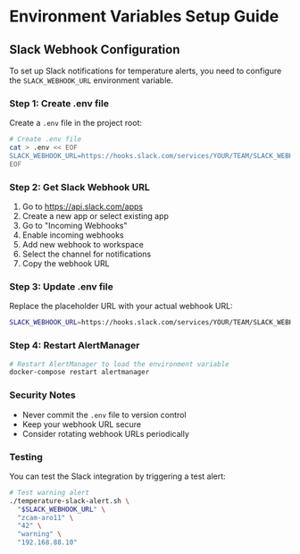 # Environment Variables Setup Guide

## Slack Webhook Configuration

To set up Slack notifications for temperature alerts, you need to configure the `SLACK_WEBHOOK_URL` environment variable.

### Step 1: Create .env file

Create a `.env` file in the project root:

```bash
# Create .env file
cat > .env << EOF
SLACK_WEBHOOK_URL=https://hooks.slack.com/services/YOUR/TEAM/SLACK_WEBHOOK_URL
EOF
```

### Step 2: Get Slack Webhook URL

1. Go to https://api.slack.com/apps
2. Create a new app or select existing app
3. Go to "Incoming Webhooks"
4. Enable incoming webhooks
5. Add new webhook to workspace
6. Select the channel for notifications
7. Copy the webhook URL

### Step 3: Update .env file

Replace the placeholder URL with your actual webhook URL:

```bash
SLACK_WEBHOOK_URL=https://hooks.slack.com/services/YOUR/TEAM/SLACK_WEBHOOK_URL
```

### Step 4: Restart AlertManager

```bash
# Restart AlertManager to load the environment variable
docker-compose restart alertmanager
```

### Security Notes

- Never commit the `.env` file to version control
- Keep your webhook URL secure
- Consider rotating webhook URLs periodically

### Testing

You can test the Slack integration by triggering a test alert:

```bash
# Test warning alert
./temperature-slack-alert.sh \
  "$SLACK_WEBHOOK_URL" \
  "zcam-aro11" \
  "42" \
  "warning" \
  "192.168.88.10"
```
